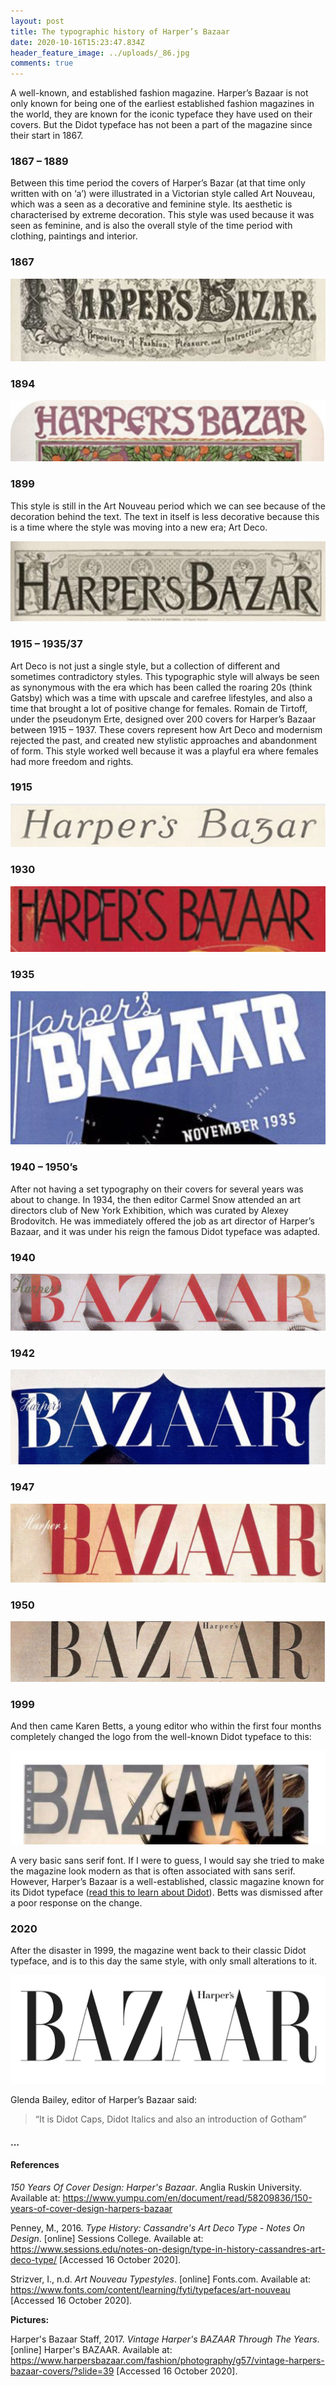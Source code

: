 ```yaml
---
layout: post
title: The typographic history of Harper’s Bazaar
date: 2020-10-16T15:23:47.834Z
header_feature_image: ../uploads/_86.jpg
comments: true
---
```

A well-known, and established fashion magazine. Harper’s Bazaar is not only known for being one of the earliest established fashion magazines in the world, they are known for the iconic typeface they have used on their covers. But the Didot typeface has not been a part of the magazine since their start in 1867.

### **1867 – 1889**

Between this time period the covers of Harper’s Bazar (at that time only written with on ‘a’) were illustrated in a Victorian style called Art Nouveau, which was a seen as a decorative and feminine style. Its aesthetic is characterised by extreme decoration. This style was used because it was seen as feminine, and is also the overall style of the time period with clothing, paintings and interior.

### **1867**

![](../uploads/1867.png)

### **1894**

![](../uploads/1894.png)

### **1899**

This style is still in the Art Nouveau period which we can see because of the decoration behind the text. The text in itself is less decorative because this is a time where the style was moving into a new era; Art Deco.

![](../uploads/1899.png)

### **1915 – 1935/37**

Art Deco is not just a single style, but a collection of different and sometimes contradictory styles. This typographic style will always be seen as synonymous with the era which has been called the roaring 20s (think Gatsby) which was a time with upscale and carefree lifestyles, and also a time that brought a lot of positive change for females. Romain de Tirtoff, under the pseudonym Erte, designed over 200 covers for Harper’s Bazaar between 1915 – 1937. These covers represent how Art Deco and modernism rejected the past, and created new stylistic approaches and abandonment of form. This style worked well because it was a playful era where females had more freedom and rights.

### **1915**

![](../uploads/1915.png)

### **1930**

![](../uploads/1930.png)

### **1935**

![](../uploads/1935.png)

### **1940 – 1950’s**

After not having a set typography on their covers for several years was about to change. In 1934, the then editor Carmel Snow attended an art directors club of New York Exhibition, which was curated by Alexey Brodovitch. He was immediately offered the job as art director of Harper’s Bazaar, and it was under his reign the famous Didot typeface was adapted.

### **1940**

![](../uploads/1940.png)

### **1942**

![](../uploads/1942.png)

### **1947**

![](../uploads/1947.png)

### **1950**

![](../uploads/1950.png)

### **1999**

And then came Karen Betts, a young editor who within the first four months completely changed the logo from the well-known Didot typeface to this:

![](../uploads/karen-betts.png)

A very basic sans serif font. If I were to guess, I would say she tried to make the magazine look modern as that is often associated with sans serif. However, Harper’s Bazaar is a well-established, classic magazine known for its Didot typeface ([read this to learn about Didot](https://fashionable-letters.netlify.app/2020/10/10/didone-the-ultimate-fashion-typography/)). Betts was dismissed after a poor response on the change.

### **2020**

After the disaster in 1999, the magazine went back to their classic Didot typeface, and is to this day the same style, with only small alterations to it.

![](../uploads/1200px-harper-s_bazaar_logo.jpg)

Glenda Bailey, editor of Harper’s Bazaar said:

> “It is Didot Caps, Didot Italics and also an introduction of Gotham”

#### ...

#### References

*150 Years Of Cover Design: Harper's Bazaar*. Anglia Ruskin University. Available at: <https://www.yumpu.com/en/document/read/58209836/150-years-of-cover-design-harpers-bazaar>

Penney, M., 2016. *Type History: Cassandre's Art Deco Type - Notes On Design*. \[online] Sessions College. Available at: <https://www.sessions.edu/notes-on-design/type-in-history-cassandres-art-deco-type/> \[Accessed 16 October 2020].

Strizver, I., n.d. *Art Nouveau Typestyles*. \[online] Fonts.com. Available at: <https://www.fonts.com/content/learning/fyti/typefaces/art-nouveau> \[Accessed 16 October 2020].

**Pictures:**

Harper's Bazaar Staff, 2017. *Vintage Harper's BAZAAR Through The Years*. \[online] Harper's BAZAAR. Available at: <https://www.harpersbazaar.com/fashion/photography/g57/vintage-harpers-bazaar-covers/?slide=39> \[Accessed 16 October 2020].